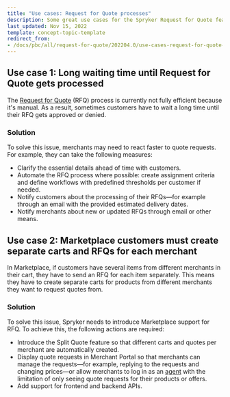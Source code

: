 ```yaml
---
title: "Use cases: Request for Quote processes"
description: Some great use cases for the Spryker Request for Quote feature and how you can use them in your Spryker based b2b project.
last_updated: Nov 15, 2022
template: concept-topic-template
redirect_from:
- /docs/pbc/all/request-for-quote/202204.0/use-cases-request-for-quote-processes.html
---
```



## Use case 1: Long waiting time until Request for Quote gets processed

The [Request for Quote](/docs/pbc/all/request-for-quote/{{site.version}}/request-for-quote.html) (RFQ) process is currently not fully efficient because it's manual. As a result, sometimes customers have to wait a long time until their RFQ gets approved or denied.

### Solution

To solve this issue, merchants may need to react faster to quote requests. For example, they can take the following measures:
- Clarify the essential details ahead of time with customers.
- Automate the RFQ process where possible: create assignment criteria and define workflows with predefined thresholds per customer if needed.
- Notify customers about the processing of their RFQs—for example through an email with the provided estimated delivery dates.
- Notify merchants about new or updated RFQs through email or other means.

## Use case 2: Marketplace customers must create separate carts and RFQs for each merchant

In Marketplace, if customers have several items from different merchants in their cart, they have to send an RFQ for each item separately. This means they have to create separate carts for products from different merchants they want to request quotes from.

### Solution

To solve this issue, Spryker needs to introduce Marketplace support for RFQ. To achieve this, the following actions are required:
- Introduce the Split Quote feature so that different carts and quotes per merchant are automatically created.
- Display quote requests in Merchant Portal so that merchants can manage the requests—for example, replying to the requests and changing prices—or allow merchants to log in as an [agent](/docs/pbc/all/user-management/{{page.version}}/base-shop/agent-assist-feature-overview.html) with the limitation of only seeing quote requests for their products or offers.
- Add support for frontend and backend APIs.
